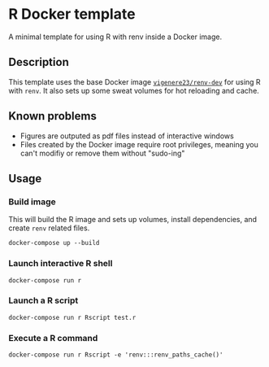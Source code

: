 # R Docker template

A minimal template for using R with renv inside a Docker image.

## Description

This template uses the base Docker image [`vigenere23/renv-dev`](https://github.com/vigenere23/renv-docker) for using R with `renv`. It also sets up some sweat volumes for hot reloading and cache.

## Known problems

- Figures are outputed as pdf files instead of interactive windows
- Files created by the Docker image require root privileges, meaning you can't modifiy or remove them without "sudo-ing"

## Usage

### Build image

This will build the R image and sets up volumes, install dependencies, and create `renv` related files.

```shell
docker-compose up --build
```

### Launch interactive R shell

```shell
docker-compose run r
```

### Launch a R script

```shell
docker-compose run r Rscript test.r
```

### Execute a R command

```shell
docker-compose run r Rscript -e 'renv:::renv_paths_cache()'
```
